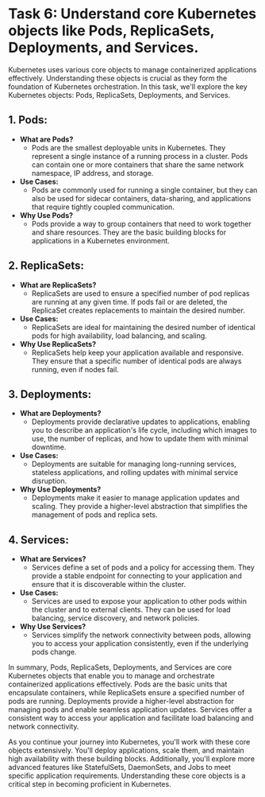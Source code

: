 # Task 6: Understand core Kubernetes objects like Pods, ReplicaSets, Deployments, and Services.

Kubernetes uses various core objects to manage containerized applications effectively. Understanding these objects is crucial as they form the foundation of Kubernetes orchestration. In this task, we'll explore the key Kubernetes objects: Pods, ReplicaSets, Deployments, and Services.

## **1. Pods:**

- **What are Pods?**
    - Pods are the smallest deployable units in Kubernetes. They represent a single instance of a running process in a cluster. Pods can contain one or more containers that share the same network namespace, IP address, and storage.
- **Use Cases:**
    - Pods are commonly used for running a single container, but they can also be used for sidecar containers, data-sharing, and applications that require tightly coupled communication.
- **Why Use Pods?**
    - Pods provide a way to group containers that need to work together and share resources. They are the basic building blocks for applications in a Kubernetes environment.

## **2. ReplicaSets:**

- **What are ReplicaSets?**
    - ReplicaSets are used to ensure a specified number of pod replicas are running at any given time. If pods fail or are deleted, the ReplicaSet creates replacements to maintain the desired number.
- **Use Cases:**
    - ReplicaSets are ideal for maintaining the desired number of identical pods for high availability, load balancing, and scaling.
- **Why Use ReplicaSets?**
    - ReplicaSets help keep your application available and responsive. They ensure that a specific number of identical pods are always running, even if nodes fail.

## **3. Deployments:**

- **What are Deployments?**
    - Deployments provide declarative updates to applications, enabling you to describe an application's life cycle, including which images to use, the number of replicas, and how to update them with minimal downtime.
- **Use Cases:**
    - Deployments are suitable for managing long-running services, stateless applications, and rolling updates with minimal service disruption.
- **Why Use Deployments?**
    - Deployments make it easier to manage application updates and scaling. They provide a higher-level abstraction that simplifies the management of pods and replica sets.

## **4. Services:**

- **What are Services?**
    - Services define a set of pods and a policy for accessing them. They provide a stable endpoint for connecting to your application and ensure that it is discoverable within the cluster.
- **Use Cases:**
    - Services are used to expose your application to other pods within the cluster and to external clients. They can be used for load balancing, service discovery, and network policies.
- **Why Use Services?**
    - Services simplify the network connectivity between pods, allowing you to access your application consistently, even if the underlying pods change.

In summary, Pods, ReplicaSets, Deployments, and Services are core Kubernetes objects that enable you to manage and orchestrate containerized applications effectively. Pods are the basic units that encapsulate containers, while ReplicaSets ensure a specified number of pods are running. Deployments provide a higher-level abstraction for managing pods and enable seamless application updates. Services offer a consistent way to access your application and facilitate load balancing and network connectivity.

As you continue your journey into Kubernetes, you'll work with these core objects extensively. You'll deploy applications, scale them, and maintain high availability with these building blocks. Additionally, you'll explore more advanced features like StatefulSets, DaemonSets, and Jobs to meet specific application requirements. Understanding these core objects is a critical step in becoming proficient in Kubernetes.